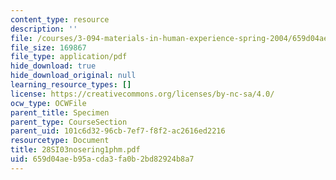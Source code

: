 ```yaml
---
content_type: resource
description: ''
file: /courses/3-094-materials-in-human-experience-spring-2004/659d04aeb95acda3fa0b2bd82924b8a7_28SI03nosering1phm.pdf
file_size: 169867
file_type: application/pdf
hide_download: true
hide_download_original: null
learning_resource_types: []
license: https://creativecommons.org/licenses/by-nc-sa/4.0/
ocw_type: OCWFile
parent_title: Specimen
parent_type: CourseSection
parent_uid: 101c6d32-96cb-7ef7-f8f2-ac2616ed2216
resourcetype: Document
title: 28SI03nosering1phm.pdf
uid: 659d04ae-b95a-cda3-fa0b-2bd82924b8a7
---
```

